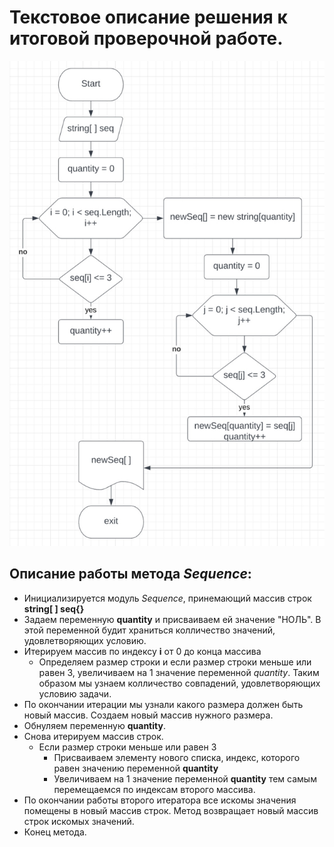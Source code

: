 # Текстовое описание решения к итоговой проверочной работе.
![сдесь должна быть блок схема к задаче](Sequence.jpg "Блок схема к задаче")
## Описание работы метода *Sequence*:
* Инициализируется модуль *Sequence*, принемающий массив строк **string[ ] seq{}**
* Задаем переменную **quantity** и присваиваем ей значение "НОЛЬ". В этой переменной будит храниться колличество значений, удовлетворяющих условию.
* Итерируем массив по индексу __i__ от 0 до конца массива
    * Определяем размер строки и если размер строки меньше или равен 3, увеличиваем на 1 значение переменной *quantity*. Таким образом мы узнаем колличество совпадений, удовлетворяющих условию задачи.
* По окончании итерации мы узнали какого размера должен быть новый массив. Создаем новый массив нужного размера.
* Обнуляем переменную **quantity**.
* Снова итерируем массив строк.
    * Если размер строки меньше или равен 3
        * Присваиваем элементу нового списка, индекс, которого равен значению переменной **quantity**
        * Увеличиваем на 1 значение переменной **quantity** тем самым перемещаемся по индексам второго массива.
* По окончании работы второго итератора все искомы значения помещены в новый массив строк. Метод возвращает новый массив строк искомых значений.
* Конец метода.